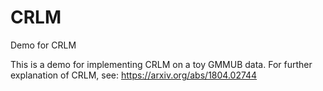 # CRLM
Demo for CRLM

This is a demo for implementing CRLM on a toy GMMUB data. For further explanation of CRLM, see:
 https://arxiv.org/abs/1804.02744 
 

